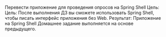 Перевести приложение для проведения опросов на Spring Shell
Цель: Цель: После выполнения ДЗ вы сможете использовать Spring Shell, чтобы писать интерфейс приложения без Web.
Результат: Приложение на Spring Shell
Домашнее задание выполняется на основе предыдущего.